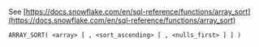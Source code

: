 See [https://docs.snowflake.com/en/sql-reference/functions/array_sort](https://docs.snowflake.com/en/sql-reference/functions/array_sort)
```
ARRAY_SORT( <array> [ , <sort_ascending> [ , <nulls_first> ] ] )
```

